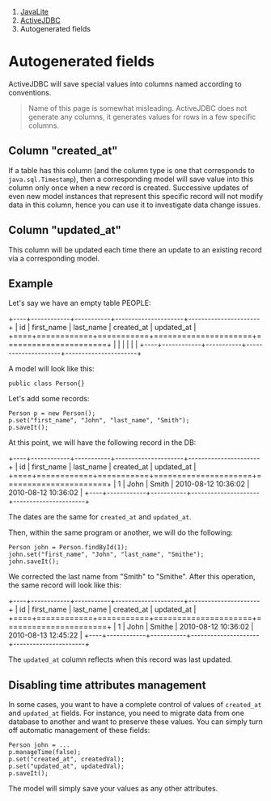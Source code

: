 <ol class=breadcrumb>
   <li><a href=/>JavaLite</a></li>
   <li><a href=/activejdbc>ActiveJDBC</a></li>
   <li class=active>Autogenerated fields</li>
</ol>
<div class=page-header>
   <h1>Autogenerated fields <small></small></h1>
</div>




ActiveJDBC will save special values into columns named according to conventions.

> Name of this page is somewhat misleading. ActiveJDBC does not generate any columns, it generates values for rows in a few
specific columns.

## Column "created_at"

If a table has this column (and the column type is one that corresponds to
`java.sql.Timestamp`), then a corresponding model will save value into this column only once when a new record is created.
Successive updates of even new model instances that represent this specific record will not modify data in this column,
hence you can use it to investigate data change issues.

## Column "updated_at"

This column will be updated each time there an update to an existing record via a corresponding model.

## Example

Let's say we have an empty table PEOPLE:

+----+------------+-----------+---------------------+----------------------+
| id | first_name | last_name | created_at          | updated_at           |
+====+============+===========+=====================+======================+
|    |            |           |                     |                      |
+----+------------+-----------+---------------------+----------------------+

A model will look like this:

~~~~ {.java}
public class Person{}
~~~~

Let's add some records:

~~~~ {.java}
Person p = new Person();
p.set("first_name", "John", "last_name", "Smith");
p.saveIt();
~~~~

At this point, we will have the following record in the DB:

+----+------------+-----------+---------------------+----------------------+
| id | first_name | last_name | created_at          | updated_at           |
+====+============+===========+=====================+======================+
| 1  | John       | Smith     | 2010-08-12 10:36:02 | 2010-08-12 10:36:02  |
+----+------------+-----------+---------------------+----------------------+


The dates are the same for `created_at` and `updated_at`.

Then, within the same program or another, we will do the following:

~~~~ {.java}
Person john = Person.findById(1);
john.set("first_name", "John", "last_name", "Smithe");
john.saveIt();
~~~~

We corrected the last name from "Smith" to "Smithe". After this operation, the same record will look like this:

+----+------------+-----------+---------------------+----------------------+
| id | first_name | last_name | created_at          | updated_at           |
+====+============+===========+=====================+======================+
| 1  | John       | Smithe    | 2010-08-12 10:36:02 | 2010-08-13 12:45:22  |
+----+------------+-----------+---------------------+----------------------+


The `updated_at` column reflects when this record was last updated.

## Disabling time attributes management

In some cases, you want to have a complete control of values of `created_at` and `updated_at` fields. For instance, you need to migrate data from one
database to another and want to preserve these values. You can simply turn off automatic management of these fields:

~~~~ {.java}
Person john = ...
p.manageTime(false);
p.set("created_at", createdVal);
p.set("updated_at", updatedVal);
p.saveIt();
~~~~

The model will simply save your values as any other attributes.
                                                                  
